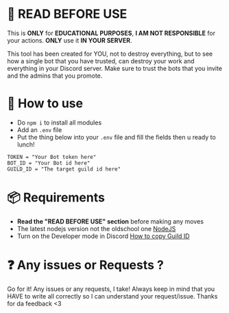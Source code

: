 # 📜 READ BEFORE USE
This is **ONLY** for **EDUCATIONAL PURPOSES**,  **I AM NOT RESPONSIBLE** for your actions. **ONLY** use it **IN YOUR SERVER**.

This tool has been created for YOU, not to destroy everything, but to see how a single bot that you have trusted, can destroy your work and everything in your Discord server. Make sure to trust the bots that you invite and the admins that you promote.

# 🔮 How to use
- Do `npm i` to install all modules
- Add an `.env` file
- Put the thing below into your `.env` file and fill the fields then u ready to lunch!
```
TOKEN = "Your Bot token here"
BOT_ID = "Your Bot id here"
GUILD_ID = "The target guild id here"
```

# 📦 Requirements
- **Read the "READ BEFORE USE" section** before making any moves
- The latest nodejs version not the oldschool one [NodeJS](https://nodejs.org/en/download/)
- Turn on the Developer mode in Discord [How to copy Guild ID](https://support.discord.com/hc/en-us/articles/206346498)

# ❓ Any issues or Requests ?
Go for it! Any issues or any requests, I take! Always keep in mind that you HAVE to write all correctly so I can understand your request/issue. Thanks for da feedback <3

